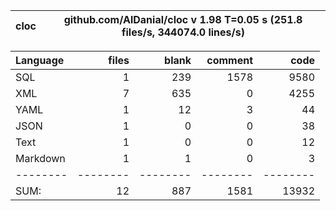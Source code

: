 cloc|github.com/AlDanial/cloc v 1.98  T=0.05 s (251.8 files/s, 344074.0 lines/s)
--- | ---

Language|files|blank|comment|code
:-------|-------:|-------:|-------:|-------:
SQL|1|239|1578|9580
XML|7|635|0|4255
YAML|1|12|3|44
JSON|1|0|0|38
Text|1|0|0|12
Markdown|1|1|0|3
--------|--------|--------|--------|--------
SUM:|12|887|1581|13932
